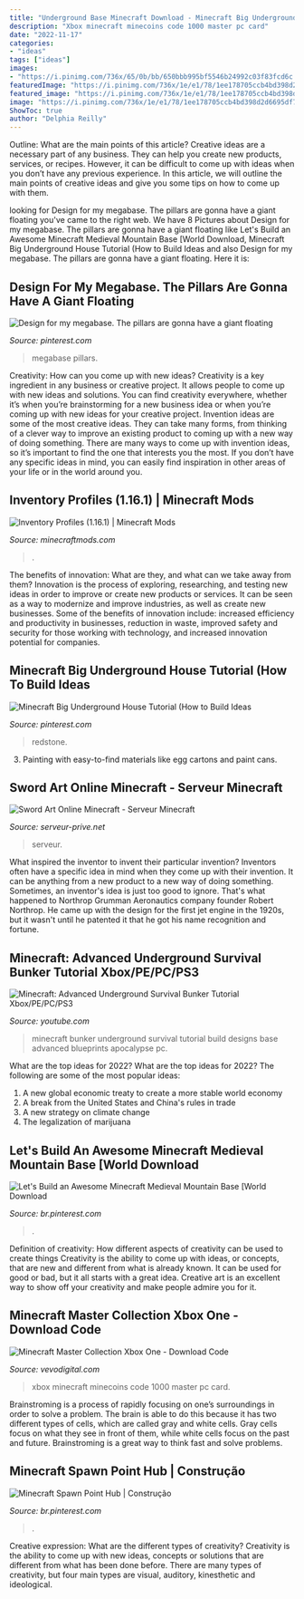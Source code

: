 ```yaml
---
title: "Underground Base Minecraft Download - Minecraft Big Underground House Tutorial (how To Build Ideas"
description: "Xbox minecraft minecoins code 1000 master pc card"
date: "2022-11-17"
categories:
- "ideas"
tags: ["ideas"]
images:
- "https://i.pinimg.com/736x/65/0b/bb/650bbb995bf5546b24992c03f83fcd6c.jpg"
featuredImage: "https://i.pinimg.com/736x/1e/e1/78/1ee178705ccb4bd398d2d6695df7b49c.jpg"
featured_image: "https://i.pinimg.com/736x/1e/e1/78/1ee178705ccb4bd398d2d6695df7b49c.jpg"
image: "https://i.pinimg.com/736x/1e/e1/78/1ee178705ccb4bd398d2d6695df7b49c.jpg"
ShowToc: true
author: "Delphia Reilly"
---
```



Outline: What are the main points of this article?
Creative ideas are a necessary part of any business. They can help you create new products, services, or recipes. However, it can be difficult to come up with ideas when you don’t have any previous experience. In this article, we will outline the main points of creative ideas and give you some tips on how to come up with them.

	

		
looking for Design for my megabase. The pillars are gonna have a giant floating you've came to the right web. We have 8 Pictures about Design for my megabase. The pillars are gonna have a giant floating like Let&#039;s Build an Awesome Minecraft Medieval Mountain Base [World Download, Minecraft Big Underground House Tutorial (How to Build Ideas and also Design for my megabase. The pillars are gonna have a giant floating. Here it is:
		
    
## Design For My Megabase. The Pillars Are Gonna Have A Giant Floating

<img loading=lazy src="https://i.pinimg.com/736x/1e/e1/78/1ee178705ccb4bd398d2d6695df7b49c.jpg" onerror="this.onerror=null;this.src='https://tse4.mm.bing.net/th?id=OIP.QQaaBAFUIUat3wTioNe2qwHaEo&amp;pid=15.1';" alt="Design for my megabase. The pillars are gonna have a giant floating">

_Source: pinterest.com_

>megabase pillars. 

	

Creativity: How can you come up with new ideas?
Creativity is a key ingredient in any business or creative project. It allows people to come up with new ideas and solutions. You can find creativity everywhere, whether it’s when you’re brainstorming for a new business idea or when you’re coming up with new ideas for your creative project.
Invention ideas are some of the most creative ideas. They can take many forms, from thinking of a clever way to improve an existing product to coming up with a new way of doing something. There are many ways to come up with invention ideas, so it’s important to find the one that interests you the most. If you don’t have any specific ideas in mind, you can easily find inspiration in other areas of your life or in the world around you.

    
## Inventory Profiles (1.16.1) | Minecraft Mods

<img loading=lazy src="https://www.minecraftmods.com/wp-content/uploads/2020/03/move.png" onerror="this.onerror=null;this.src='https://tse4.mm.bing.net/th?id=OIP.8I77Cxv0dm5SeAMNf7aiSAHaEK&amp;pid=15.1';" alt="Inventory Profiles (1.16.1) | Minecraft Mods">

_Source: minecraftmods.com_

>. 

	

The benefits of innovation: What are they, and what can we take away from them?
Innovation is the process of exploring, researching, and testing new ideas in order to improve or create new products or services. It can be seen as a way to modernize and improve industries, as well as create new businesses. Some of the benefits of innovation include: increased efficiency and productivity in businesses, reduction in waste, improved safety and security for those working with technology, and increased innovation potential for companies.

    
## Minecraft Big Underground House Tutorial (How To Build Ideas

<img loading=lazy src="https://i.pinimg.com/736x/58/91/af/5891af70cc3dea06ec40713c93f96bea.jpg" onerror="this.onerror=null;this.src='https://tse4.mm.bing.net/th?id=OIP.dbq-K0rBSlJpeLeh26yhsQHaEK&amp;pid=15.1';" alt="Minecraft Big Underground House Tutorial (How to Build Ideas">

_Source: pinterest.com_

>redstone. 

	

3. Painting with easy-to-find materials like egg cartons and paint cans.

    
## Sword Art Online Minecraft - Serveur Minecraft

<img loading=lazy src="https://serveur-prive.net/media/c46b667dac74ce35039a7558b2febdee.png" onerror="this.onerror=null;this.src='https://tse1.mm.bing.net/th?id=OIP.-_tmiBKbOyG93egesZlFpQHaD7&amp;pid=15.1';" alt="Sword Art Online Minecraft - Serveur Minecraft">

_Source: serveur-prive.net_

>serveur. 

	

What inspired the inventor to invent their particular invention?
Inventors often have a specific idea in mind when they come up with their invention. It can be anything from a new product to a new way of doing something. Sometimes, an inventor's idea is just too good to ignore. That's what happened to Northrop Grumman Aeronautics company founder Robert Northrop. He came up with the design for the first jet engine in the 1920s, but it wasn't until he patented it that he got his name recognition and fortune.

    
## Minecraft: Advanced Underground Survival Bunker Tutorial Xbox/PE/PC/PS3

<img loading=lazy src="https://i.ytimg.com/vi/C4JfzEHBCes/maxresdefault.jpg" onerror="this.onerror=null;this.src='https://tse1.mm.bing.net/th?id=OIP.X9wfvzeHJTmo0YxbEyDR7QHaEK&amp;pid=15.1';" alt="Minecraft: Advanced Underground Survival Bunker Tutorial Xbox/PE/PC/PS3">

_Source: youtube.com_

>minecraft bunker underground survival tutorial build designs base advanced blueprints apocalypse pc. 

	

What are the top ideas for 2022?
What are the top ideas for 2022? The following are some of the most popular ideas: 
1. A new global economic treaty to create a more stable world economy 
2. A break from the United States and China's rules in trade 
3. A new strategy on climate change 
4. The legalization of marijuana 

    
## Let&#039;s Build An Awesome Minecraft Medieval Mountain Base [World Download

<img loading=lazy src="https://i.pinimg.com/736x/87/ae/be/87aebe532ba327c432cc2adea63621a9.jpg" onerror="this.onerror=null;this.src='https://tse4.mm.bing.net/th?id=OIP.sXEl8JmnKVuEHr4I6JcV8AHaEK&amp;pid=15.1';" alt="Let&#039;s Build an Awesome Minecraft Medieval Mountain Base [World Download">

_Source: br.pinterest.com_

>. 

	

Definition of creativity: How different aspects of creativity can be used to create things
Creativity is the ability to come up with ideas, or concepts, that are new and different from what is already known. It can be used for good or bad, but it all starts with a great idea. Creative art is an excellent way to show off your creativity and make people admire you for it.

    
## Minecraft Master Collection Xbox One - Download Code

<img loading=lazy src="https://www.vevodigital.com/wp-content/uploads/1000-Minecoins-Xbox-One.jpg" onerror="this.onerror=null;this.src='https://tse2.mm.bing.net/th?id=OIP.BjXs8c_OFaKOg7vk9pxTvwHaKd&amp;pid=15.1';" alt="Minecraft Master Collection Xbox One - Download Code">

_Source: vevodigital.com_

>xbox minecraft minecoins code 1000 master pc card. 

	

Brainstroming is a process of rapidly focusing on one’s surroundings in order to solve a problem. The brain is able to do this because it has two different types of cells, which are called gray and white cells. Gray cells focus on what they see in front of them, while white cells focus on the past and future. Brainstroming is a great way to think fast and solve problems.

    
## Minecraft Spawn Point Hub | Construção

<img loading=lazy src="https://i.pinimg.com/736x/65/0b/bb/650bbb995bf5546b24992c03f83fcd6c.jpg" onerror="this.onerror=null;this.src='https://tse4.mm.bing.net/th?id=OIP.acTXF853EUoeepuSui4g5wHaD6&amp;pid=15.1';" alt="Minecraft Spawn Point Hub | Construção">

_Source: br.pinterest.com_

>. 

	

Creative expression: What are the different types of creativity?
Creativity is the ability to come up with new ideas, concepts or solutions that are different from what has been done before. There are many types of creativity, but four main types are visual, auditory, kinesthetic and ideological.

